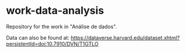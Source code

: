 # work-data-analysis

Repository for the work in "Análise de dados".

Data can also be found at: https://dataverse.harvard.edu/dataset.xhtml?persistentId=doi:10.7910/DVN/T1GTLO
